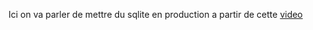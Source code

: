 Ici on va parler de mettre du sqlite en production a partir de cette [video](https://www.youtube.com/watch?v=XcAYkriuQ1o&t=377s)




